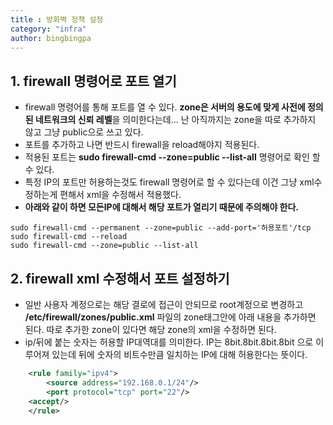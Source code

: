 ```yaml
---
title : 방화벽 정책 설정
category: "infra"
author: bingbingpa
---
```



## 1. firewall 명령어로 포트 열기

- firewall 명령어를 통해 포트를 열 수 있다. **zone은 서버의 용도에 맞게 사전에 정의된 네트워크의 신뢰 레벨**을 의미한다는데... 난 아직까지는 zone을 따로 추가하지 않고 그냥 public으로 쓰고 있다.
- 포트를 추가하고 나면 반드시 firewall을 reload해야지 적용된다.
- 적용된 포트는 **sudo firewall-cmd --zone=public --list-all** 명령어로 확인 할 수 있다.
- 특정 IP의 포트만 허용하는것도 firewall 명령어로 할 수 있다는데 이건 그냥 xml수정하는게 편해서 xml을 수정해서 적용했다.
- **아래와 같이 하면 모든IP에 대해서 해당 포트가 열리기 때문에 주의해야 한다.**
~~~ shell
sudo firewall-cmd --permanent --zone=public --add-port='허용포트'/tcp
sudo firewall-cmd --reload
sudo firewall-cmd --zone=public --list-all
~~~

## 2. firewall xml 수정해서 포트 설정하기

- 일반 사용자 계정으로는 해당 결로에 접근이 안되므로 root계정으로 변경하고  **/etc/firewall/zones/public.xml** 파일의 zone태그안에 아래 내용을 추가하면 된다. 따로 추가한 zone이 있다면 해당 zone의 xml을 수정하면 된다.
- ip/뒤에 붙는 숫자는 허용할 IP대역대를 의미한다. IP는 8bit.8bit.8bit.8bit 으로 이루어져 있는데 뒤에 숫자의 비트수만큼 일치하는 IP에 대해 허용한다는 뜻이다.
~~~xml
    <rule family="ipv4">
        <source address="192.168.0.1/24"/>
        <port protocol="tcp" port="22"/>
    <accept/>
    </rule>
~~~
